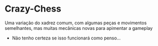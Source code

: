 # Crazy-Chess
Uma variação do xadrez comum, com algumas peças e movimentos semelhantes, mas muitas mecânicas novas para apimentar a gameplay


- Não tenho certeza se isso funcionará como penso...